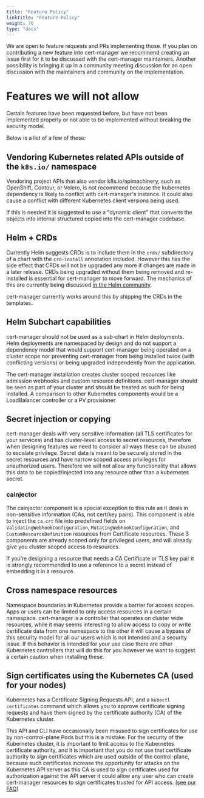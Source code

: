 ```yaml
---
title: "Feature Policy"
linkTitle: "Feature Policy"
weight: 70
type: "docs"
---
```


We are open to feature requests and PRs implementing those. If you plan on contributing a new feature into cert-manager we recommend creating an issue first for it to be discussed with the cert-manager maintainers. Another possibility is bringing it up in a community meeting discussion for an open discussion with the maintainers and community on the implementation.

# Features we will not allow

Certain features have been requested before, but have not been implemented properly or not able to be implemented without breaking the security model.

Below is a list of a few of these:

## Vendoring Kubernetes related APIs outside of the `k8s.io/` namespace

Vendoring project APIs that also vendor k8s.io/apimachinery, such as OpenShift, Contour, or Velero, is not recommend because the kubernetes dependency is likely to conflict with cert-manager's instance.
It could also cause a conflict with different Kubernetes client versions being used.

If this is needed it is suggested to use a "dynamic client" that converts the objects into internal structured copied into the cert-manager codebase.

## Helm + CRDs

Currently Helm suggests CRDs is to include them in the `crds/` subdirectory of a chart with the `crd-install` annotation included.
However this has the side effect that CRDs will not be upgraded any more if changes are made in a later release.
CRDs being upgraded without them being removed and re-installed is essential for cert-manager to move forward.
The mechanics of this are currently being discussed [in the Helm community](https://github.com/helm/helm/issues/5871).

cert-manager currently works around this by shipping the CRDs in the templates. 

## Helm Subchart capabilities

cert-manager should not be used as a sub-chart in Helm deployments.
Helm deployments are namespaced by design and do not support a dependency model that would support cert-manager being operated on a cluster scope nor preventing cert-manager from being installed twice (with conflicting versions) or being upgraded independently from the application.

The cert-manager installation creates cluster scoped resources like admission webhooks and custom resource definitions. cert-manager should be seen as part of your cluster and should be treated as such for being installed. A comparison to other Kubernetes components would be a LoadBalancer controller or a PV provisioner

## Secret injection or copying

cert-manager deals with very sensitive information (all TLS certificates for your services) and has cluster-level access to secret resources, therefore when designing features we need to consider all ways these can be abused to escalate privilege.
Secret data is meant to be securely stored in the secret resources and have narrow scoped access privileges for unauthorized users. Therefore we will not allow any functionality that allows this data to be copied/injected into any resource other than a kubernetes secret.

### cainjector

The cainjector component is a special exception to this rule as it deals in non-sensitive information (CAs, not cert/key pairs). This component is able to inject the `ca.crt` file into predefined fields on `ValidatingWebhookConfiguration`, `MutatingWebhookConfiguration`, and `CustomResourceDefinition` resources from Certificate resources.
These 3 components are already scoped only for privileged users, and will already give you cluster scoped access to resources. 

If you’re designing a resource that needs a CA Certificate or TLS key pair it is strongly recommended to use a reference to a secret instead of embedding it in a resource. 

## Cross namespace resources

Namespace boundaries in Kubernetes provide a barrier for access scopes. Apps or users can be limited to only access resources in a certain namespace. cert-manager is a controller that operates on cluster wide resources, while it may seems interesting to allow access to copy or write certificate data from one namespace to the other it will cause a bypass of this security model for all our users which is not intended and a security issue.
If this behavior is intended for your use case there are other Kubernetes controllers that will do this for you however we want to suggest a certain caution when installing these. 

## Sign certificates using the Kubernetes CA (used for your nodes)


Kubernetes has a Certificate Signing Requests API, and a `kubectl certificates` command which allows you to approve certificate signing requests and have them signed by the certificate authority (CA) of the Kubernetes cluster.

This API and CLI have occasionally been misused to sign certificates for use by non-control-plane Pods but this is a mistake. For the security of the Kubernetes cluster, it is important to limit access to the Kubernetes certificate authority, and it is important that you do not use that certificate authority to sign certificates which are used outside of the control-plane, because such certificates increase the opportunity for attacks on the Kubernetes API server as this CA is used to sign certificates used for authorization against the API server it could allow any user who can create cert-manager resources to sign certificates trusted for API access.
([see our FAQ](../../faq/#kubernetes-has-a-builtin-certificatesigningrequest-api-why-not-use-that)) 
